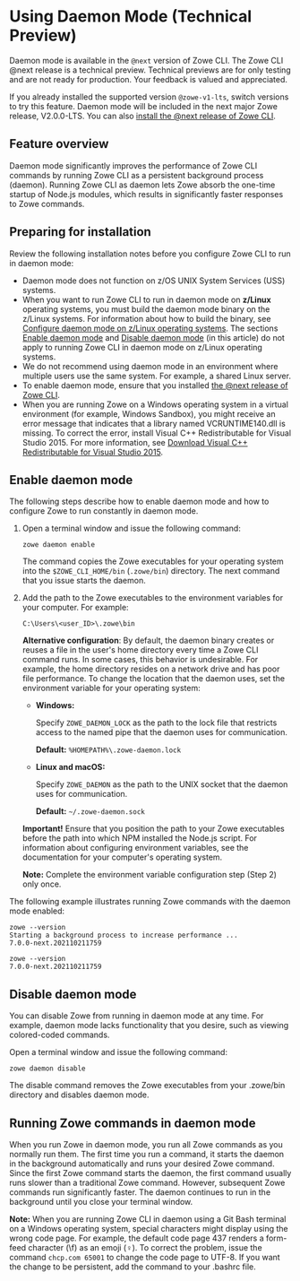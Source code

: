 # Using Daemon Mode (Technical Preview)

<Badge text="Technical Preview"/> Daemon mode is available in the `@next` version of Zowe CLI. The Zowe CLI @next release is a technical preview. Technical previews are for only testing and are not ready for production. Your feedback is valued and appreciated.

If you already installed the supported version `@zowe-v1-lts`, switch versions to try this feature. Daemon mode will be included in the next major Zowe release, V2.0.0-LTS. You can also [install the @next release of Zowe CLI](cli-install-cli-next.md#install-zowe-cli-from-a-download).

## Feature overview

Daemon mode significantly improves the performance of Zowe CLI commands by running Zowe CLI as a persistent background process (daemon). Running Zowe CLI as daemon lets Zowe absorb the one-time startup of Node.js modules, which results in significantly faster responses to Zowe commands.

## Preparing for installation

Review the following installation notes before you configure Zowe CLI to run in daemon mode:

- Daemon mode does not function on z/OS UNIX System Services (USS) systems.
- When you want to run Zowe CLI to run in daemon mode on **z/Linux** operating systems, you must build the daemon mode binary on the z/Linux systems. For information about how to build the binary, see [Configure daemon mode on z/Linux operating systems](cli-configure-daemon-on-zlinux-os.md). The sections [Enable daemon mode](#enable-daemon-mode) and [Disable daemon mode](#disable-daemon-mode) (in this article) do not apply to running Zowe CLI in daemon mode on z/Linux operating systems.
- We do not recommend using daemon mode in an environment where multiple users use the same system. For example, a shared Linux server.
- To enable daemon mode, ensure that you installed [the @next release of Zowe CLI](cli-install-cli-next.md).
- When you are running Zowe on a Windows operating system in a virtual environment (for example, Windows Sandbox), you might receive an error message that indicates that a library named VCRUNTIME140.dll is missing. To correct the error, install Visual C++ Redistributable for Visual Studio 2015. For more information, see [Download Visual C++ Redistributable for Visual Studio 2015](https://www.microsoft.com/en-us/download/details.aspx?id=48145).

## Enable daemon mode

The following steps describe how to enable daemon mode and how to configure Zowe to run constantly in daemon mode.

1. Open a terminal window and issue the following command:

   ```
   zowe daemon enable
   ```

   The command copies the Zowe executables for your operating system into the `$ZOWE_CLI_HOME/bin` (`.zowe/bin`) directory. The next command that you issue starts the daemon.
2. Add the path to the Zowe executables to the environment variables for your computer. For example:

   ```
   C:\Users\<user_ID>\.zowe\bin
   ```
   **Alternative configuration**: By default, the daemon binary creates or reuses a file in the user's home directory every time a Zowe CLI command runs. In some cases, this behavior is undesirable. For example, the home directory resides on a network drive and has poor file performance. To change the location that the daemon uses, set the environment variable for your operating system:

   - **Windows:**

       Specify `ZOWE_DAEMON_LOCK` as the path to the lock file that restricts access to the named pipe that the daemon uses for communication.
       
       **Default:**  `%HOMEPATH%\.zowe-daemon.lock`

   - **Linux and macOS:**

      Specify `ZOWE_DAEMON` as the path to the UNIX socket that the daemon uses for communication.
      
      **Default:** `~/.zowe-daemon.sock`

   **Important!** Ensure that you position the path to your Zowe executables before the path into which NPM installed the Node.js script. For information about configuring environment variables, see the documentation for your computer's operating system.

   **Note:** Complete the environment variable configuration step (Step 2) only once.

The following example illustrates running Zowe commands with the daemon mode enabled:

   ```
   zowe --version
   Starting a background process to increase performance ...
   7.0.0-next.202110211759
   
   zowe --version
   7.0.0-next.202110211759
   ```

## Disable daemon mode

You can disable Zowe from running in daemon mode at any time. For example, daemon mode lacks functionality that you desire, such as viewing colored-coded commands.

Open a terminal window and issue the following command:

```
zowe daemon disable
```

The disable command removes the Zowe executables from your .zowe/bin directory and disables daemon mode.

## Running Zowe commands in daemon mode

When you run Zowe in daemon mode, you run all Zowe commands as you normally run them. The first time you run a command, it starts the daemon in the background automatically and runs your desired Zowe command. Since the first Zowe command starts the daemon, the first command usually runs slower than a traditional Zowe command. However, subsequent Zowe commands run significantly faster. The daemon continues to run in the background until you close your terminal window.

**Note:** When you are running Zowe CLI in daemon using a Git Bash terminal on a Windows operating system, special characters might display using the wrong code page. For example, the default code page 437 renders a form-feed character (\f) as an emoji (♀️). To correct the problem, issue the command `chcp.com 65001` to change the code page to UTF-8. If you want the change to be persistent, add the command to your .bashrc file.